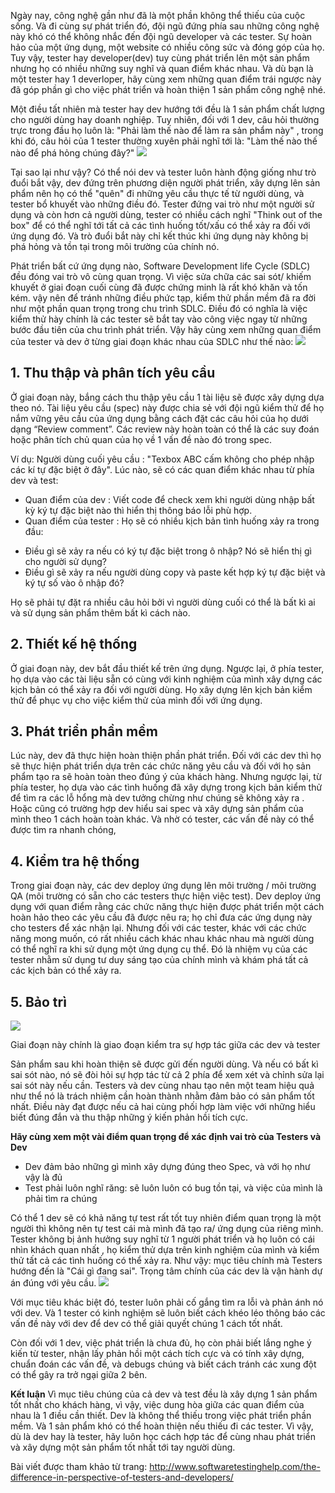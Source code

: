 Ngày nay, công nghệ gần như đã là một phần không thể thiếu của cuộc sống. Và đi cùng sự phát triển đó, đội ngũ đứng phía sau những công nghệ này khó có thể không nhắc đến đội ngũ developer và các tester. Sự hoàn hảo của một ứng dụng, một website có nhiều công sức và đóng góp của họ. Tuy vậy, tester hay developer(dev) tuy cùng phát triển lên một sản phẩm nhưng họ có nhiều những suy nghĩ và quan điểm  khác nhau. Và dù bạn là một tester hay 1 deverloper, hãy cùng xem những quan điểm trái ngược này đã góp phần gì cho việc phát triển và hoàn thiện 1 sản phẩm công nghệ nhé.
 
Một điều tất nhiên mà tester  hay dev hướng tới đều là 1 sản phẩm chất lượng cho người dùng hay doanh nghiệp. Tuy nhiên, đối với 1 dev, câu hỏi thường trực trong đầu họ luôn là: "Phải làm thế nào để làm ra sản phẩm này" , trong khi đó, câu hỏi của 1 tester thường xuyên phải nghĩ tới là: "Làm thế nào thế nào để phá hỏng chúng đây?" 
![](https://images.viblo.asia/06b10838-013e-4648-bd8e-95bba3d3ced1.jpg)

Tại sao lại như vậy? Có thể nói dev và tester luôn hành động giống như trò đuổi bắt vậy, dev đứng trên phương diện người phát triển, xây dựng lên sản phẩm nên họ có thể "quên" đi những yêu cầu thực tế từ người dùng, và tester bổ khuyết vào những điều đó. Tester đứng vai trò như một người sử dụng  và còn hơn cả người dùng, tester có nhiều cách nghĩ "Think out of the box" để có thể nghĩ tới tất cả các tình huống tốt/xấu có thể xảy ra đối với ứng dụng đó. Và trò đuổi bắt này chỉ kết thúc khi ứng dụng này không bị phá hỏng và tồn tại trong môi trường của chính nó.

Phát triển bất cứ ứng dụng nào, Software Development life Cycle (SDLC) đều đóng vai trò vô cùng quan trọng. Vì việc sửa chữa các sai sót/ khiếm khuyết ở giai đoạn cuối cùng đã được chứng minh là rất khó khăn và tốn kém. vậy nên  để tránh những điều phức tạp, kiểm thử phần mềm đã ra đời như một phần quan trọng trong chu trình SDLC. Điều đó có nghĩa là việc kiểm thử hày chính là các tester sẽ bắt tay vào công việc ngay từ những bước đầu tiên của chu trình phát triển.
Vậy hãy cùng xem những quan điểm của tester và dev ở từng giai đoạn khác nhau của SDLC như thế nào:
![](https://images.viblo.asia/09b13852-369d-4c25-9179-d3993152fdf5.png)
## 1. Thu thập và phân tích yêu cầu

Ở giai đoạn này, bắng cách thu thập yêu cầu 1 tài liệu sẽ được xây dựng dựa theo nó. Tài liệu yêu cầu (spec) này được chia sẻ với đội ngũ kiểm thử để họ nắm vững yêu cầu của ứng dụng bằng cách đặt các câu hỏi của họ dưới dạng “Review comment”. Các review này hoàn toàn có thể là các suy đoán hoặc phân tích chủ quan của họ về 1 vấn đề nào đó trong spec. 

Ví dụ: Người dùng cuối yêu cầu : "Texbox ABC cấm không cho phép nhập các kí tự đặc biệt ở đây". Lúc nào, sẽ có các quan điểm khác nhau từ phía dev và test:

- Quan điểm của dev : Viết code để check xem khi người dùng nhập bất kỳ ký tự đặc biệt nào thì hiển thị thông báo lỗi phù hợp. 
- Quan điểm của tester : Họ sẽ có nhiều kịch bản tình huống xảy ra trong đầu:
 + Điều gì sẽ xảy ra nếu có ký tự đặc biệt trong ô nhập? Nó sẽ hiển thị gì cho người sử dụng?
 + Điều gì sẽ xảy ra nếu người dùng copy và paste kết hợp ký tự đặc biệt và ký tự số vào ô nhập đó?

 Họ sẽ phải tự đặt ra nhiều câu hỏi bởi vì người dùng cuối có thể là bất kì ai và sử dụng sản phẩm thêm bất kì cách nào.
 
##  2. Thiết kế hệ thống 

 Ở giai đoạn này,  dev bắt đầu thiết kế trên ứng dụng.
Ngược lại, ở phía tester, họ dựa vào các tài liệu sẵn có cùng với kinh nghiệm của mình xây dựng các kịch bản có thể xảy ra đối với người dùng. Họ xây dựng lên kịch bản kiểm thử để phục vụ cho việc kiểm thử của mình đối với ứng dụng. 


## 3. Phát triển phần mềm 

Lúc này, dev đã thực hiện hoàn thiện phần phát triển. Đối với các dev thì họ sẽ thực hiện phát triển dựa trên các chức năng yêu cầu và đối với họ sản phẩm tạo ra sẽ hoàn toàn theo đúng ý của khách hàng. 
Nhưng ngược lại, từ phía tester, họ dựa vào các tình huống đã xây dựng trong kịch bản kiểm thử để tìm ra các lỗ hổng mà dev tưởng chừng như chúng sẽ không xảy ra . Hoặc cũng có trường hợp dev hiểu sai spec và xây dựng sản phẩm của mình theo 1 cách hoàn toàn khác. Và nhờ có tester, các vấn đề này có thể được tìm ra nhanh chóng, 

## 4. Kiểm tra hệ thống

Trong giai đoạn này, các dev deploy ứng dụng lên môi trường / môi trường QA (môi trường có sẵn cho các testers thực hiện việc test).
Dev deploy ứng dụng với quan điểm rằng các chức năng thực hiện được phát triển một cách hoàn hảo theo các yêu cầu đã được nêu ra; họ chỉ đưa các ứng dụng này cho testers để xác nhận lại.
Nhưng đối với các tester, khác với các chức năng mong muốn, có rất nhiều cách khác nhau khác nhau mà người dùng có thể nghĩ ra khi sử dụng một ứng dụng cụ thể. Đó là nhiệm vụ của các tester nhằm sử dụng tư duy sáng tạo của chính mình và khám phá tất cả các kịch bản có thể xảy ra. 

## 5. Bảo trì 
![](https://images.viblo.asia/95be7b41-d6ab-4d49-a75b-4bfdddccfe40.jpg)

Giai đoạn này chính là giao đoạn kiểm tra sự hợp tác giữa các dev và tester 

Sản phẩm sau khi hoàn thiện sẽ được gửi đến người dùng. Và nếu có bất kì sai sót nào, nó sẽ đòi hỏi sự hợp tác từ cả 2 phía để  xem xét và chỉnh sửa lại sai sót này nếu cần. 
Testers và dev cùng nhau tạo nên một team hiệu quả như thể nó là trách nhiệm cần hoàn thành nhằm đảm bảo có sản phẩm tốt nhất. Điều này đạt được nếu cả hai cùng phối hợp làm việc với những hiểu biết đúng đắn và thu thập những ý kiến phản hồi tích cực.

**Hãy cùng xem một vài điểm quan trọng để xác định vai trò của Testers và Dev**

- Dev đảm bảo những gì mình xây dựng đúng theo Spec, và với họ như vậy là đủ
- Test phải luôn nghĩ răng: sẽ luôn luôn có bug tồn tại, và việc của mình là phải tìm ra chúng 

Có thể 1 dev sẽ có khả năng tự test rất tốt tuy nhiên điểm quan trọng là một người thì không nên tự test cái mà mình đã tạo ra/ ứng dụng của riêng mình. Tester không bị ảnh hưởng suy nghĩ từ 1 người phát triển và họ luôn có cái nhìn khách quan nhất , họ kiểm thử dựa trên kinh nghiệm của mình và kiểm thử tất cả các tình huống có thể xảy ra.
Như vậy:  mục tiêu chính mà Testers hướng đến là "Cái gì đang sai". Trọng tâm chính của các dev là vận hành dự án đúng với yêu cầu.
![](https://images.viblo.asia/ef35b59b-3494-405a-97ba-4022f970abb4.jpeg)

Với mục tiêu khác biệt đó, tester luôn phải cố gắng tìm ra lỗi và phản ánh nó với dev. Và 1 tester có kinh nghiệm sẽ luôn biết cách khéo léo thông báo các vấn đề này với dev để dev có thể giải quyết chúng 1 cách tốt nhất. 

Còn đối với 1 dev, việc phát triển là chưa đủ, họ còn phải biết lắng nghe ý kiến từ tester, nhận lấy phản hồi một cách tích cực và có tính xây dựng, chuẩn đoán các vấn đề, và debugs chúng và biết cách tránh các xung đột có thể gây ra trở ngại giữa 2 bên.

**Kết luận**
Vì mục tiêu chúng của cả dev và test đều là xây dựng 1 sản phẩm tốt nhất cho khách hàng, vì vậy, việc dung hòa giữa các quan điểm của nhau là 1 điều cần thiết. Dev là không thể thiếu trong việc phát triển phần mềm. Và 1 sản phẩm khó có thể hoàn thiện nếu thiếu đi các tester. Vì vậy, dù là dev hay là tester, hãy luôn học cách hợp tác để cùng nhau phát triển và xây dựng một sản phẩm tốt nhất tới tay người dùng. 

Bài viết được tham khảo từ trang: http://www.softwaretestinghelp.com/the-difference-in-perspective-of-testers-and-developers/